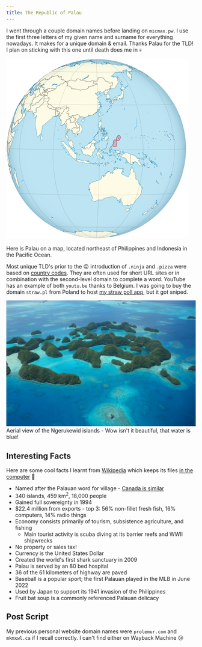 ```yaml
---
title: The Republic of Palau
---
```


I went through a couple domain names before landing on `micmax.pw`. I use the first three letters of my given name and surname for everything nowadays. It makes for a unique domain & email. Thanks Palau for the TLD! I plan on sticking with this one until death does me in :skull:

![Palau on a map](/assets/img/palau/map.png)

Here is Palau on a map, located northeast of Philippines and Indonesia in the Pacific Ocean.

Most unique TLD's prior to the :stuck_out_tongue_closed_eyes: introduction of `.ninja` and `.pizza` were based on [country codes](https://en.wikipedia.org/wiki/Country_code_top-level_domain). They are often used for short URL sites or in combination with the second-level domain to complete a word. YouTube has an example of both `youtu.be` thanks to Belgium. I was going to buy the domain `straw.pl` from Poland to host [my straw poll app](https://strawpoll.xyz), but it got sniped.

![Aerial view of Ngerukewid](/assets/img/palau/photo.jpg)
Aerial view of the Ngerukewid islands - Wow isn't it beautiful, that water is blue!

## Interesting Facts

Here are some cool facts I learnt from [Wikipedia](https://en.wikipedia.org/wiki/Palau) which keeps its files [in the computer](https://youtu.be/H2uHBhKTSe0) :monkey:

- Named after the Palauan word for village - [Canada is similar](https://youtu.be/nfKr-D5VDBU)
- 340 islands, 459 km<sup>2</sup>, 18,000 people
- Gained full sovereignty in 1994
- $22.4 million from exports - top 3: 56% non-fillet fresh fish, 16% computers, 14% radio things
- Economy consists primarily of tourism, subsistence agriculture, and fishing
  - Main tourist activity is scuba diving at its barrier reefs and WWII shipwrecks
- No property or sales tax!
- Currency is the United States Dollar
- Created the world's first shark sanctuary in 2009
- Palau is served by an 80 bed hospital
- 36 of the 61 kilometers of highway are paved
- Baseball is a popular sport; the first Palauan played in the MLB in June 2022
- Used by Japan to support its 1941 invasion of the Philippines
- Fruit bat soup is a commonly referenced Palauan delicacy

## Post Script

My previous personal website domain names were `prolemur.com` and `mkmxwl.ca` if I recall correctly. I can't find either on Wayback Machine :cry:
